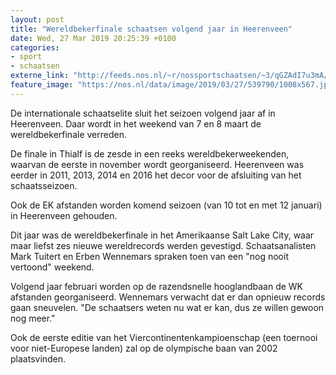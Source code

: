 ```yaml
---
layout: post
title: "Wereldbekerfinale schaatsen volgend jaar in Heerenveen"
date: Wed, 27 Mar 2019 20:25:39 +0100
categories: 
- sport 
- schaatsen 
externe_link: "http://feeds.nos.nl/~r/nossportschaatsen/~3/qGZAdI7u3mA/2277884"
feature_image: "https://nos.nl/data/image/2019/03/27/539790/1008x567.jpg"
---
```


<p>De internationale schaatselite sluit het seizoen volgend jaar af in Heerenveen. Daar wordt in het weekend van 7 en 8 maart de wereldbekerfinale verreden.</p>
<p>De finale in Thialf is de zesde in een reeks wereldbekerweekenden, waarvan de eerste in november wordt georganiseerd. Heerenveen was eerder in 2011, 2013, 2014 en 2016 het decor voor de afsluiting van het schaatsseizoen.</p>
<p>Ook de EK afstanden worden komend seizoen (van 10 tot en met 12 januari) in Heerenveen gehouden.</p>
<p>Dit jaar was de wereldbekerfinale in het Amerikaanse Salt Lake City, waar maar liefst zes nieuwe wereldrecords werden gevestigd. Schaatsanalisten Mark Tuitert en Erben Wennemars spraken toen van een "nog nooit vertoond" weekend.</p>
<p>Volgend jaar februari worden op de razendsnelle hooglandbaan de WK afstanden georganiseerd. Wennemars verwacht dat er dan opnieuw records gaan sneuvelen. "De schaatsers weten nu wat er kan, dus ze willen gewoon nog meer."</p>
<p>Ook de eerste editie van het Viercontinentenkampioenschap (een toernooi voor niet-Europese landen) zal op de olympische baan van 2002 plaatsvinden.</p><img src="http://feeds.feedburner.com/~r/nossportschaatsen/~4/qGZAdI7u3mA" height="1" width="1" alt=""/>
